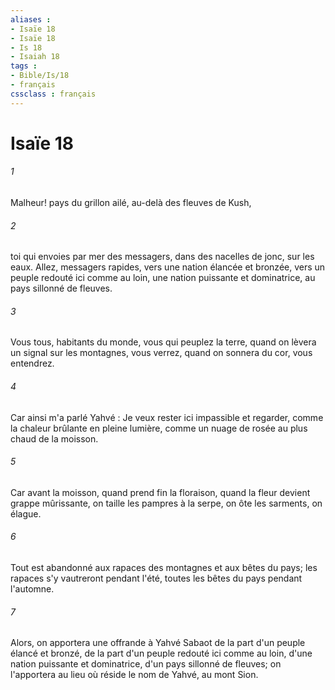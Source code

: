 ```yaml
---
aliases : 
- Isaïe 18
- Isaïe 18
- Is 18
- Isaiah 18
tags : 
- Bible/Is/18
- français
cssclass : français
---
```


# Isaïe 18

###### 1
Malheur! pays du grillon ailé, au-delà des fleuves de Kush, 
###### 2
toi qui envoies par mer des messagers, dans des nacelles de jonc, sur les eaux. Allez, messagers rapides, vers une nation élancée et bronzée, vers un peuple redouté ici comme au loin, une nation puissante et dominatrice, au pays sillonné de fleuves. 
###### 3
Vous tous, habitants du monde, vous qui peuplez la terre, quand on lèvera un signal sur les montagnes, vous verrez, quand on sonnera du cor, vous entendrez. 
###### 4
Car ainsi m'a parlé Yahvé : Je veux rester ici impassible et regarder, comme la chaleur brûlante en pleine lumière, comme un nuage de rosée au plus chaud de la moisson. 
###### 5
Car avant la moisson, quand prend fin la floraison, quand la fleur devient grappe mûrissante, on taille les pampres à la serpe, on ôte les sarments, on élague. 
###### 6
Tout est abandonné aux rapaces des montagnes et aux bêtes du pays; les rapaces s'y vautreront pendant l'été, toutes les bêtes du pays pendant l'automne. 
###### 7
Alors, on apportera une offrande à Yahvé Sabaot de la part d'un peuple élancé et bronzé, de la part d'un peuple redouté ici comme au loin, d'une nation puissante et dominatrice, d'un pays sillonné de fleuves; on l'apportera au lieu où réside le nom de Yahvé, au mont Sion. 
